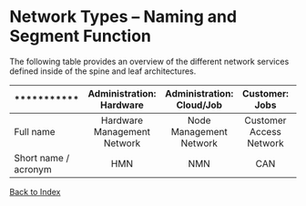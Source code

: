 # Network Types – Naming and Segment Function

The following table provides an overview of the different network services defined inside of the spine and leaf architectures.

| ***********          |  Administration: Hardware   | Administration: Cloud/Job |     Customer: Jobs      |  Customer: Administration   |              Storage |
|:---------------------|:---------------------------:|:-------------------------:|:-----------------------:|:---------------------------:|---------------------:|
| Full name            | Hardware Management Network |  Node Management Network  | Customer Access Network | Customer Management Network | Storage User Network |
| Short name / acronym |             HMN             |            NMN            |           CAN           |             CMN             |                  SUN |

[Back to Index](../README.md)

